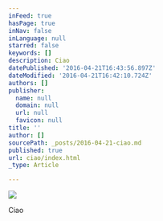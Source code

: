```yaml
---
inFeed: true
hasPage: true
inNav: false
inLanguage: null
starred: false
keywords: []
description: Ciao
datePublished: '2016-04-21T16:43:56.897Z'
dateModified: '2016-04-21T16:42:10.724Z'
authors: []
publisher:
  name: null
  domain: null
  url: null
  favicon: null
title: ''
author: []
sourcePath: _posts/2016-04-21-ciao.md
published: true
url: ciao/index.html
_type: Article

---
```

![](https://the-grid-user-content.s3-us-west-2.amazonaws.com/1094d843-0f2b-4428-aa8e-3f62ca54e1bf.jpg)

Ciao